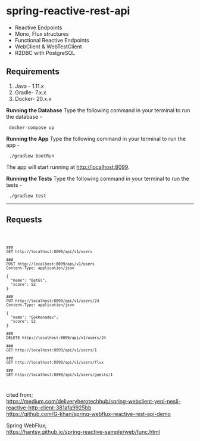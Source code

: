 
# spring-reactive-rest-api

* Reactive Endpoints
* Mono, Flux structures
* Functional Reactive Endpoints
* WebClient & WebTestClient
* R2DBC with PostgreSQL


## Requirements
1.  Java - 1.11.x
2.  Gradle- 7.x.x
3.  Docker- 20.x.x

**Running the Database**
Type the following command in your terminal to run the database -

     docker-compose up 

**Running the App**
Type the following command in your terminal to run the app -

     ./gradlew bootRun

The app will start running at  [http://localhost:8099](http://localhost:8099/).

**Running the Tests**
Type the following command in your terminal to run the tests -

     ./gradlew test

---


## Requests

<code>

    ###  
    GET http://localhost:8099/api/v1/users  
      
    ###  
    POST http://localhost:8099/api/v1/users  
    Content-Type: application/json  
      
    {  
      "name": "Betül",  
      "score": 52  
    }  
      
    ###  
    PUT http://localhost:8099/api/v1/users/24  
    Content-Type: application/json  
      
    {  
      "name": "Gokhanadev",  
      "score": 52  
    }  
    
    ###  
    DELETE http://localhost:8099/api/v1/users/24  

    ###  
    GET http://localhost:8099/api/v1/users/1  
      
    ###  
    GET http://localhost:8099/api/v1/users/flux  
      
    ###  
    GET http://localhost:8099/api/v1/users/guests/1
</code>

cited from; <br/>
https://medium.com/deliveryherotechhub/spring-webclient-yeni-nesil-reactive-http-client-381afa9925bb
<br/>
https://github.com/G-khan/spring-webflux-reactive-rest-api-demo

Spring WebFlux; <br/>
https://hantsy.github.io/spring-reactive-sample/web/func.html

